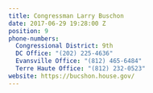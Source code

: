 ```yaml
---
title: Congressman Larry Buschon
date: 2017-06-29 19:28:00 Z
position: 9
phone-numbers:
  Congressional District: 9th
  DC Office: "(202) 225-4636"
  Evansville Office: "(812) 465-6484"
  Terre Haute Office: "(812) 232-0523"
website: https://bucshon.house.gov/
---
```


